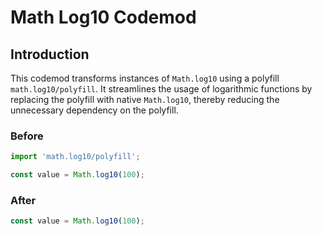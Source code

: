 # Math Log10 Codemod

## Introduction

This codemod transforms instances of `Math.log10` using a polyfill `math.log10/polyfill`. It streamlines the usage of logarithmic functions by replacing the polyfill with native `Math.log10`, thereby reducing the unnecessary dependency on the polyfill.

### Before

```javascript
import 'math.log10/polyfill';

const value = Math.log10(100);
```

### After

```javascript
const value = Math.log10(100);
```